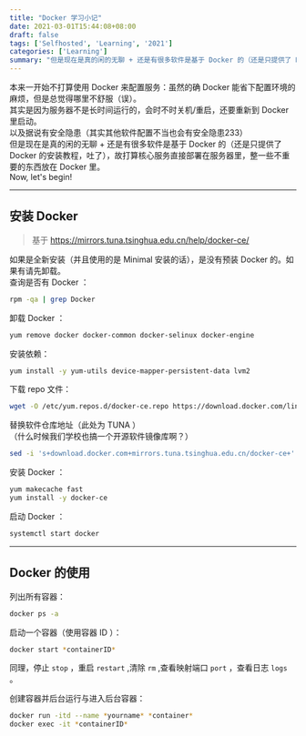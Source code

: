 ```yaml
---
title: "Docker 学习小记"
date: 2021-03-01T15:44:08+08:00
draft: false
tags: ['Selfhosted', 'Learning', '2021']
categories: ['Learning']
summary: "但是现在是真的闲的无聊 + 还是有很多软件是基于 Docker 的（还是只提供了 Docker 的安装教程，吐了），故打算核心服务直接部署在服务器里，整一些不重要的东西放在 Docker 里。"
---
```


本来一开始不打算使用 Docker 来配置服务：虽然的确 Docker 能省下配置环境的麻烦，但是总觉得哪里不舒服（误）。   
其实是因为服务器不是长时间运行的，会时不时关机/重启，还要重新到 Docker 里启动。   
以及据说有安全隐患（其实其他软件配置不当也会有安全隐患233）   
但是现在是真的闲的无聊 + 还是有很多软件是基于 Docker 的（还是只提供了 Docker 的安装教程，吐了），故打算核心服务直接部署在服务器里，整一些不重要的东西放在 Docker 里。   
Now, let's begin!   

-----
## 安装 Docker
> 基于 https://mirrors.tuna.tsinghua.edu.cn/help/docker-ce/

如果是全新安装（并且使用的是 Minimal 安装的话），是没有预装 Docker 的。如果有请先卸载。   
查询是否有 Docker ：
```bash
rpm -qa | grep Docker
```
卸载 Docker ：
```bash
yum remove docker docker-common docker-selinux docker-engine
```
安装依赖：
```bash
yum install -y yum-utils device-mapper-persistent-data lvm2
```
下载 repo 文件：
```bash
wget -O /etc/yum.repos.d/docker-ce.repo https://download.docker.com/linux/centos/docker-ce.repo
```
替换软件仓库地址（此处为 TUNA ）   
（什么时候我们学校也搞一个开源软件镜像库啊？）
```bash
sed -i 's+download.docker.com+mirrors.tuna.tsinghua.edu.cn/docker-ce+' /etc/yum.repos.d/docker-ce.repo
```
安装 Docker ：
```bash
yum makecache fast
yum install -y docker-ce
```
启动 Docker ：
```bash
systemctl start docker
```

-----
## Docker 的使用
列出所有容器：
```bash
docker ps -a
```
启动一个容器（使用容器 ID ）：
```bash
docker start *containerID*
```
同理，停止 `stop` ，重启 `restart` ,清除 `rm` ,查看映射端口 `port` ，查看日志 `logs` 。

创建容器并后台运行与进入后台容器：
```bash
docker run -itd --name *yourname* *container*
docker exec -it *containerID*
```
